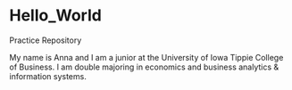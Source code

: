 # Hello_World

Practice Repository 

My name is Anna and I am a junior at the University of Iowa Tippie College of Business.
I am double majoring in economics and business analytics & information systems.
